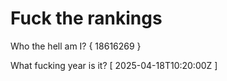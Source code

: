 # Fuck the rankings

Who the hell am I?
{ 18616269 }

What fucking year is it?
[ 2025-04-18T10:20:00Z ]
